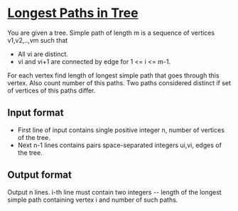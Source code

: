 # [Longest Paths in Tree][link]

You are given a tree. Simple path of length m is a sequence of vertices v1,v2,..,vm such that

- All vi are distinct.
- vi and vi+1 are connected by edge for 1 <= i <= m-1.

For each vertex find length of longest simple path that goes through this vertex. Also count number of this paths. Two paths considered distinct if set of vertices of this paths differ.

## Input format

- First line of input contains single positive integer n, number of vertices of the tree.
- Next n-1 lines contains pairs space-separated integers ui,vi, edges of the tree.

## Output format

Output n lines. i-th line must contain two integers -- length of the longest simple path containing vertex i and number of such paths.

[link]: https://www.hackerearth.com/practice/algorithms/graphs/depth-first-search/practice-problems/algorithm/longest-paths-in-tree/
